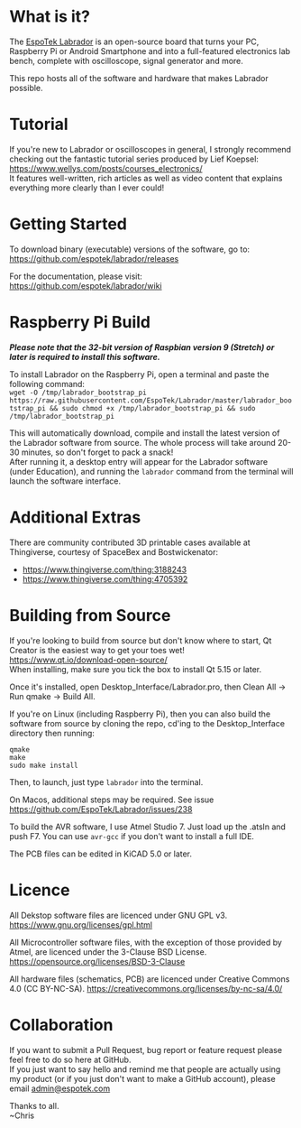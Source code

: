 # What is it?
The [EspoTek Labrador](http://espotek.com/labrador) is an open-source board that turns your PC, Raspberry Pi or Android Smartphone and into a full-featured electronics lab bench, complete with oscilloscope, signal generator and more.

This repo hosts all of the software and hardware that makes Labrador possible.

# Tutorial
If you're new to Labrador or oscilloscopes in general, I strongly recommend checking out the fantastic tutorial series produced by Lief Koepsel:   
https://www.wellys.com/posts/courses_electronics/  
It features well-written, rich articles as well as video content that explains everything more clearly than I ever could!  

# Getting Started
To download binary (executable) versions of the software, go to:  
https://github.com/espotek/labrador/releases

For the documentation, please visit:  
https://github.com/espotek/labrador/wiki 

# Raspberry Pi Build
***Please note that the 32-bit version of Raspbian version 9 (Stretch) or later is required to install this software.***

To install Labrador on the Raspberry Pi, open a terminal and paste the following command:  
`wget -O /tmp/labrador_bootstrap_pi https://raw.githubusercontent.com/EspoTek/Labrador/master/labrador_bootstrap_pi && sudo chmod +x /tmp/labrador_bootstrap_pi && sudo /tmp/labrador_bootstrap_pi`

This will automatically download, compile and install the latest version of the Labrador software from source.  The whole process will take around 20-30 minutes, so don't forget to pack a snack!  
After running it, a desktop entry will appear for the Labrador software (under Education), and running the `labrador` command from the terminal will launch the software interface.

# Additional Extras
There are community contributed 3D printable cases available at Thingiverse, courtesy of SpaceBex and Bostwickenator:
* https://www.thingiverse.com/thing:3188243
* https://www.thingiverse.com/thing:4705392

# Building from Source
If you're looking to build from source but don't know where to start, Qt Creator is the easiest way to get your toes wet!  
https://www.qt.io/download-open-source/  
When installing, make sure you tick the box to install Qt 5.15 or later.

Once it's installed, open Desktop_Interface/Labrador.pro, then Clean All -> Run qmake -> Build All.

If you're on Linux (including Raspberry Pi), then you can also build the software from source by cloning the repo, cd'ing to the Desktop_Interface directory then running:  
```
qmake
make
sudo make install
```
Then, to launch, just type `labrador` into the terminal.

On Macos, additional steps may be required.  See issue https://github.com/EspoTek/Labrador/issues/238

To build the AVR software, I use Atmel Studio 7.  Just load up the .atsln and push F7.  You can use `avr-gcc` if you don't want to install a full IDE.

The PCB files can be edited in KiCAD 5.0 or later.

# Licence
All Dekstop software files are licenced under GNU GPL v3.  https://www.gnu.org/licenses/gpl.html

All Microcontroller software files, with the exception of those provided by Atmel, are licenced under the 3-Clause BSD License.  https://opensource.org/licenses/BSD-3-Clause

All hardware files (schematics, PCB) are licenced under Creative Commons 4.0 (CC BY-NC-SA).  https://creativecommons.org/licenses/by-nc-sa/4.0/

# Collaboration
If you want to submit a Pull Request, bug report or feature request please feel free to do so here at GitHub.  
If you just want to say hello and remind me that people are actually using my product (or if you just don't want to make a GitHub account), please email admin@espotek.com

Thanks to all.  
~Chris

